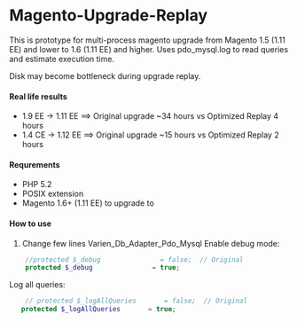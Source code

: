 Magento-Upgrade-Replay
======================

This is prototype for multi-process magento upgrade from Magento 1.5 (1.11 EE) and lower to 1.6 (1.11 EE) and higher.
Uses pdo_mysql.log to read queries and estimate execution time.

Disk may become bottleneck during upgrade replay.

#### Real life results
* 1.9 EE -> 1.11 EE ==> Original upgrade ~34 hours vs Optimized Replay 4 hours
* 1.4 CE -> 1.12 EE ==> Original upgrade ~15 hours vs Optimized Replay 2 hours

#### Requrements
* PHP 5.2
* POSIX extension
* Magento 1.6+ (1.11 EE) to upgrade to

#### How to use
1. Change few lines Varien_Db_Adapter_Pdo_Mysql
Enable debug mode:
```php
    //protected $_debug               = false;  // Original
    protected $_debug               = true;
```
Log all queries:
```php
    // protected $_logAllQueries       = false;  // Original
   protected $_logAllQueries       = true;
```

